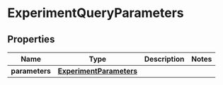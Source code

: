 

# ExperimentQueryParameters


## Properties

| Name | Type | Description | Notes |
|------------ | ------------- | ------------- | -------------|
|**parameters** | [**ExperimentParameters**](ExperimentParameters.md) |  |  |




